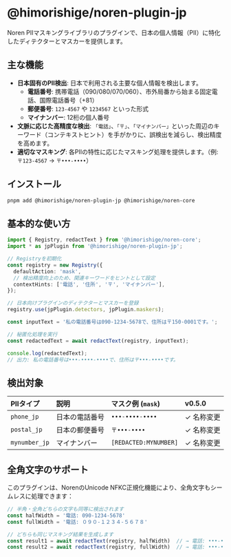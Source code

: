# @himorishige/noren-plugin-jp

Noren PIIマスキングライブラリのプラグインで、日本の個人情報（PII）に特化したディテクターとマスカーを提供します。

## 主な機能

- **日本固有のPII検出**: 日本で利用される主要な個人情報を検出します。
  - **電話番号**: 携帯電話（090/080/070/060）、市外局番から始まる固定電話、国際電話番号（+81）
  - **郵便番号**: `123-4567` や `1234567` といった形式
  - **マイナンバー**: 12桁の個人番号
- **文脈に応じた高精度な検出**: `「電話」`、`「〒」`、`「マイナンバー」`といった周辺のキーワード（コンテキストヒント）を手がかりに、誤検出を減らし、検出精度を高めます。
- **適切なマスキング**: 各PIIの特性に応じたマスキング処理を提供します。（例: `〒123-4567` → `〒•••-••••`）

## インストール

```sh
pnpm add @himorishige/noren-plugin-jp @himorishige/noren-core
```

## 基本的な使い方

```typescript
import { Registry, redactText } from '@himorishige/noren-core';
import * as jpPlugin from '@himorishige/noren-plugin-jp';

// Registryを初期化
const registry = new Registry({
  defaultAction: 'mask',
  // 検出精度向上のため、関連キーワードをヒントとして設定
  contextHints: ['電話', '住所', '〒', 'マイナンバー'],
});

// 日本向けプラグインのディテクターとマスカーを登録
registry.use(jpPlugin.detectors, jpPlugin.maskers);

const inputText = '私の電話番号は090-1234-5678で、住所は〒150-0001です。';

// 秘匿化処理を実行
const redactedText = await redactText(registry, inputText);

console.log(redactedText);
// 出力: 私の電話番号は•••-••••-••••で、住所は〒•••-••••です。
```

## 検出対象

| PIIタイプ        | 説明           | マスク例 (`mask`) | v0.5.0 |
| :--------------- | :------------- | :---------------- | :------ |
| `phone_jp`       | 日本の電話番号 | `•••-••••-••••`   | ✓ 名称変更 |
| `postal_jp`      | 日本の郵便番号 | `〒•••-••••`      | ✓ 名称変更 |
| `mynumber_jp`    | マイナンバー   | `[REDACTED:MYNUMBER]` | ✓ 名称変更 |

## 全角文字のサポート

このプラグインは、NorenのUnicode NFKC正規化機能により、全角文字もシームレスに処理できます：

```typescript
// 半角・全角どちらの文字も同等に検出されます
const halfWidth = '電話: 090-1234-5678'
const fullWidth = '電話: ０９０-１２３４-５６７８'

// どちらも同じマスキング結果を生成します
const result1 = await redactText(registry, halfWidth)  // → 電話: •••-••••-••••
const result2 = await redactText(registry, fullWidth)  // → 電話: •••-••••-••••
```
